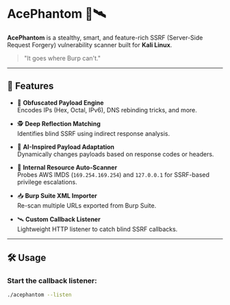 # AcePhantom 🔎🛰️

**AcePhantom** is a stealthy, smart, and feature-rich SSRF (Server-Side Request Forgery) vulnerability scanner built for **Kali Linux**.

> "It goes where Burp can't."

---

## 🚀 Features

- 🔁 **Obfuscated Payload Engine**  
  Encodes IPs (Hex, Octal, IPv6), DNS rebinding tricks, and more.

- 🕵️ **Deep Reflection Matching**  
  Identifies blind SSRF using indirect response analysis.

- 🧠 **AI-Inspired Payload Adaptation**  
  Dynamically changes payloads based on response codes or headers.

- 🎯 **Internal Resource Auto-Scanner**  
  Probes AWS IMDS (`169.254.169.254`) and `127.0.0.1` for SSRF-based privilege escalations.

- 📥 **Burp Suite XML Importer**  
  Re-scan multiple URLs exported from Burp Suite.

- 🛰️ **Custom Callback Listener**  
  Lightweight HTTP listener to catch blind SSRF callbacks.

---

## 🛠️ Usage

### Start the callback listener:
```bash
./acephantom --listen
